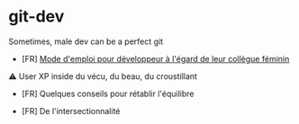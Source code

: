 # git-dev

Sometimes, male dev can be a perfect git


- [FR] [Mode d'emploi pour développeur à l'égard de leur collègue féminin](./doc.md)

:warning: User XP inside du vécu, du beau, du croustillant

- [FR] Quelques conseils pour rétablir l'équilibre

- [FR] De l'intersectionnalité